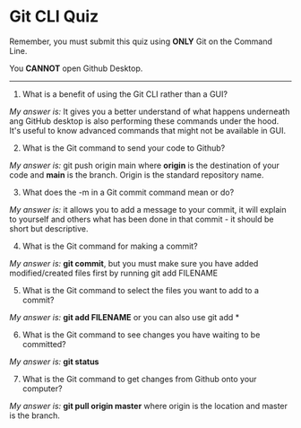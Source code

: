 # Git CLI Quiz

Remember, you must submit this quiz using __ONLY__ Git on the Command Line.

You __CANNOT__ open Github Desktop.

---

1. What is a benefit of using the Git CLI rather than a GUI?

_My answer is:_ It gives you a better understand of what happens underneath ang GitHub desktop is also performing these commands under the hood. It's useful to know advanced commands that might not be available in GUI.

2. What is the Git command to send your code to Github?

_My answer is:_ git push origin main where **origin** is the destination of your code and **main** is the branch. Origin is the standard repository name. 

3. What does the -m in a Git commit command mean or do?

_My answer is:_ it allows you to add a message to your commit, it will explain to yourself and others what has been done in that commit - it should be short but descriptive.

4. What is the Git command for making a commit?

_My answer is:_ **git commit**, but you must make sure you have added modified/created files first by running git add FILENAME

5. What is the Git command to select the files you want to add to a commit?

_My answer is:_ **git add FILENAME** or you can also use git add \*

6. What is the Git command to see changes you have waiting to be committed?

_My answer is:_ **git status**

7. What is the Git command to get changes from Github onto your computer?

_My answer is:_ **git pull origin master** where origin is the location and master is the branch. 
